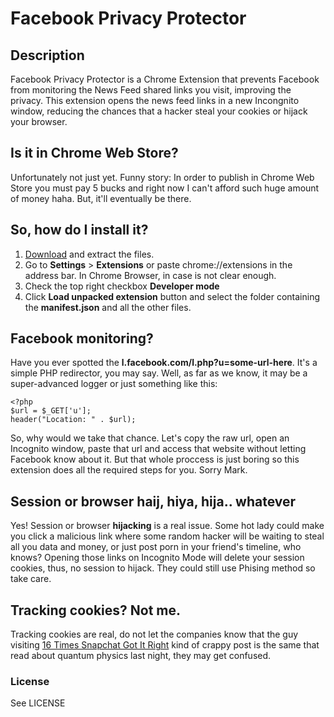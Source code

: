 # Facebook Privacy Protector

## Description

Facebook Privacy Protector is a Chrome Extension that prevents Facebook from monitoring the News Feed shared links you visit, improving the privacy.
This extension opens the news feed links in a new Incongnito window, reducing the chances that a hacker steal your cookies or hijack your browser.

## Is it in Chrome Web Store?

Unfortunately not just yet.
Funny story: In order to publish in Chrome Web Store you must pay 5 bucks and right now I can't afford such huge amount of money haha. But, it'll eventually be there.

## So, how do I install it?

1. [Download](https://github.com/richin13/chrome-fpp/archive/master.zip) and extract the files.
2. Go to **Settings** > **Extensions** or paste chrome://extensions in the address bar. In Chrome Browser, in case is not clear enough.
3. Check the top right checkbox **Developer mode**
4. Click **Load unpacked extension** button and select the folder containing the **manifest.json** and all the other files.


## Facebook monitoring?

Have you ever spotted the **l.facebook.com/l.php?u=some-url-here**. It's a simple PHP redirector, you may say. Well, as far as we know, it may be a super-advanced logger or just something like this:

	<?php
	$url = $_GET['u'];
	header("Location: " . $url);

So, why would we take that chance. Let's copy the raw url, open an Incognito window, paste that url and access that website without letting Facebook know about it. But that whole proccess is just boring so this extension does all the required steps for you. Sorry Mark.

## Session or browser haij, hiya, hija.. whatever

Yes! Session or browser **hijacking** is a real issue. Some hot lady could make you click a malicious link where some random hacker will be waiting to steal all you data and money, or just post porn in your friend's timeline, who knows?
Opening those links on Incognito Mode will delete your session cookies, thus, no session to hijack. They could still use Phising method so take care.

## Tracking cookies? Not me.

Tracking cookies are real, do not let the companies know that the guy visiting [16 Times Snapchat Got It Right](http://diply.com/thatjusthappened/snapchat-got-it-right/154082) kind of crappy post is the same that read about quantum physics last night, they may get confused.

### License

See LICENSE 